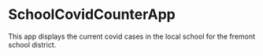 # SchoolCovidCounterApp
This app displays the current covid cases in the local school for the fremont school district.
